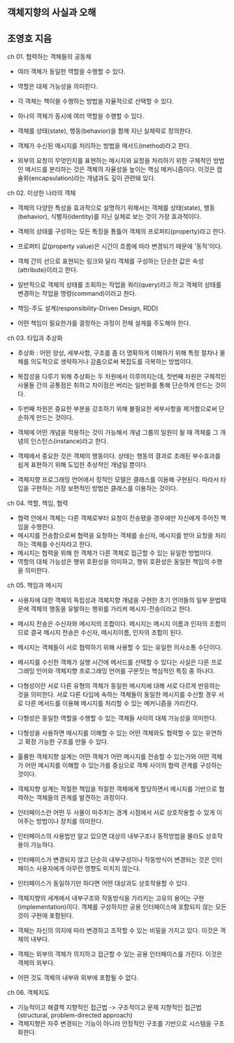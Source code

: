 ## 객체지향의 사실과 오해 
## 조영호 지음 

ch 01. 협력하는 객체들의 공동체
- 여러 객체가 동일한 역할을 수행할 수 있다.
- 역할은 대체 가능성을 의미한다.
- 각 객체는 책이믈 수행하는 방법을 자율적으로 선택할 수 있다.
- 하나의 객체가 동시에 여러 역할을 수행할 수 있다. 

- 객체를 상태(state), 행동(behavior)을 함께 지닌 실체락로 정의한다.
- 객체가 수신된 메시지를 처리하는 방법을 메서드(method)라고 한다. 
- 외부의 요청이 무엇인지를 표현하는 메시지와 요청을 처리하기 위한 구체적인 방법인 메서드를 분리하는 것은 
  객체의 자율성을 높이는 핵심 메커니즘이다. 이것은 캡슐화(encapsulation)라는 개념과도 깊이 관련돼 있다. 

ch 02. 이상한 나라의 객체
- 객체의 다양한 특성을 효과적으로 설명하기 위해서는 객체를 상태(state), 행동(behavior), 식별자(identity)를 지닌 실체로 보는 것이 가장 효과적이다.
- 객체의 상태를 구성하는 모든 특징을 통틀어 객체의 프로퍼티(property)라고 한다. 
- 프로퍼티 값(property value)은 시간이 흐름에 따라 변경되기 때문에 '동적'이다. 
- 객체 간의 선으로 표현되는 링크와 달리 객체를 구성하는 단순한 값은 속성(attribute)이라고 한다. 
- 일반적으로 객체의 상태를 조회하는 작업을 쿼리(query)라고 하고 객체의 상태를 변경하는 작업을 명령(command)이라고 한다. 

- 책임-주도 설계(responsibility-Driven Design, RDD)
- 어떤 책임이 필요한가를 결정하는 과정이 전체 설계를 주도해야 한다.

ch 03. 타입과  추상화
- 추상화 : 어떤 양상, 세부사항, 구조를 좀 더 명확하게 이해하기 위해 특정 절차나 물체를 의도적으로 생략하거나 감춤으로써 복잡도를 극복하는 방법이다. 
- 복잡성을 다루기 위해 추상화는 두 차원에서 이루어지는데, 첫번째 차원은 구체적인 사물들 간의 공통점은 취하고 차이점은 버리는 일반화를 통해 단순하게 만드는 것이다.
- 두번째 차원은 중요한 부분을 강조하기 위해 불필요한 세부사항을 제거함으로써 단순하게 만드는 것이다. 
- 객체에 어떤 개념을 적용하는 것이 가능해서 개념 그룹의 일원이 될 때 객체를 그 개념의 인스턴스(instance)라고 한다. 

- 객체에서 중요한 것은 객체의 행동이다. 상태는 행동의 결과로 초래된 부수효과를 쉽게 표현하기 위해 도입한 추상적인 개념일 뿐이다. 
- 객체지향 프로그래밍 언어에서 정적인 모델은 클래스를 이용해 구현된다. 따라서 타입을 구현하는 가장 보편적인 방법은 클래스를 이용하는 것이다. 

ch 04. 역할, 책임, 협력
- 협력 안에서 객체는 다른 객체로부터 요청이 전송됐을 경우에만 자신에게 주어진 책임을 수행한다. 
- 메시지를 전송함으로써 협력을 요청하는 객체를 송신자, 메시지를 받아 요청을 처리하는 객체를 수신자라고 한다.
- 메시지는 협력을 위해 한 객체가 다른 객체로 접근할 수 있는 유일한 방법이다. 
- 역할의 대체 가능성은 행위 호환성을 의미하고, 행위 호환성은 동일한 책임의 수행을 의미한다. 

ch 05. 책임과 메시지
- 사용자에 대한 객체의 독립성과 객체지향 개념을 구현한 초기 언어들의 일부 문법때문에 객체의 행동을 유발하는 행위를 가리켜 메시지-전송이라고 한다. 
- 메시지 전송은 수신자와 메시지의 조합이다. 메시지는 메시지 이름과 인자의 조합이므로 결국 메시지 전송은 수신자, 메시지이름, 인자의 조합이 된다. 
- 메시지는 객체들이 서로 협력하기 위해 사용할 수 있는 유일한 의사소통 수단이다. 
- 메시지를 수신한 객체가 실행 시간에 메서드를 선택할 수 있다는 사실은 다른 프로그래밍 언어와 객체지향 프로그래밍 언어를 구분짓는 핵심적인 특징 중 하나다. 

- 다형성이란 서로 다른 유형의 객체가 동일한 메시지에 대해 서로 다르게 반응하는 것을 의미한다. 
  서로 다른 타입에 속하는 객체들이 동일한 메시지를 수신할 경우 서로 다른 메서드를 이용해 메시지를 처리할 수 있는 메커니즘을 가리킨다. 
- 다형성은 동일한 역할을 수행할 수 있는 객체들 사이의 대체 가능성을 의미한다. 
- 다형성을 사용하면 메시지를 이해할 수 있는 어떤 객체와도 협력할 수 있는 유연하고 확장 가능한 구조를 만들 수 있다. 
- 훌륭한 객체지향 설계는 어떤 객체가 어떤 메시지를 전송할 수 있는가와 어떤 객체가 어떤 메시지를 이해할 수 있는가를 중심으로 객체 사이의 협력 관계를 구성하는 것이다. 
- 객체지향 설계는 적절한 책임을 적절한 객체에게 할당하면서 메시지를 기반으로 협력하는 객체들의 관계를 발견하는 과정이다. 

- 인터페이스란 어떤 두 사물이 마주치는 경계 시점에서 서로 상호작용할 수 있게 이어주는 방법이나 장치를 의미한다. 
- 인터페이스의 사용법만 알고 있으면 대상의 내부구조나 동작방법을 몰라도 상호작용이 가능하다.
- 인터페이스가 변경되지 않고 단순히 내부구성이나 작동방식이 변경되는 것은 인터페이스 사용자에게 아무런 영향도 미치지 않는다. 
- 인터페이스가 동일하기만 하다면 어떤 대상과도 상호작용할 수 있다. 

- 객체지향의 세계에서 내부구조와 작동방식을 가리키는 고유의 용어는 구현(implementation)이다. 
  객체를 구성하지만 공용 인터페이스에 포함되지 않는 모든것이 구현에  포함된다. 
- 객체는 자신의 의지에 따라 변경하고 조작할 수 있는 비밀을 가지고 있다. 이것은 객체의 내부다.
- 객체는 외부의 객체가 의지하고 접근할 수 있는 공용 인터페이스를 가진다. 이것은 객체의 외부다. 
- 어떤 것도 객체의 내부와 외부에 포함될 수 없다. 

ch 06. 객체지도
- 기능적이고 해결책 지향적인 접근법 -> 구조적이고 문제 지향적인 접근법 (structural, problem-directed approach)
- 객체지향은 자주 변경되는 기능이 아니라 안정적인 구조를 기반으로 시스템을 구조화한다. 


